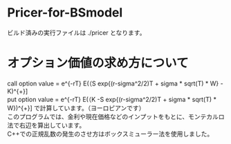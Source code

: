 # Pricer-for-BSmodel

ビルド済みの実行ファイルは ./pricer となります。

# オプション価値の求め方について

call option value = e^{-rT} E(（S exp{(r-sigma^2/2)T + sigma * sqrt(T) * W} - K)^{+}]  
put option value = e^{-rT} E(（K -S exp{(r-sigma^2/2)T + sigma * sqrt(T) * W})^{+}]
で計算しています。（ヨーロピアンです）  
このプログラムでは、金利や現在価格などのインプットをもとに、モンテカルロ法で右辺を算出しています。  
C++での正規乱数の発生のさせ方はボックスミューラー法を使用しました。  

